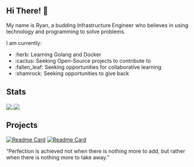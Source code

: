 ## Hi There! :wave:

My name is Ryan, a budding Infrastructure Engineer who believes in using technology and programming to solve problems.  

I am currently:

<ul>
  <li>:herb: Learning Golang and Docker</li>
  <li>:cactus: Seeking Open-Source projects to contribute to</li>
  <li>:fallen_leaf: Seeking opportunities for collaborative learning</li>
   <li>:shamrock: Seeking opportunities to give back</li>
</ul>

## Stats
<a href="https://github.com/fikradev/github-readme-stats">
  <img align="center" src="https://github-readme-stats.vercel.app/api?username=fikradev&repo=github-readme-stats" />
</a>
<a href="https://github.com/fikradev/github-readme-stats">
  <img align="center" src="https://github-readme-stats.vercel.app/api/top-langs/?username=fikradev&layout=compact" />
</a>
<!-- <a href="https://github.com/fikradev/github-readme-stats">
  <img align="center" src="https://github-readme-stats.vercel.app/api/top-langs/?username=fikradev&layout=compact" />
</a> -->


## Projects
[![Readme Card](https://github-readme-stats.vercel.app/api/pin/?username=fikradev&repo=fx-guru)](https://github.com/fikradev/fx-guru)
[![Readme Card](https://github-readme-stats.vercel.app/api/pin/?username=fikradev&repo=Tax-Calculator)](https://github.com/fikradev/Tax-Calculator)















“Perfection is achieved not when there is nothing more to add, but rather when there is nothing more to take away.”

